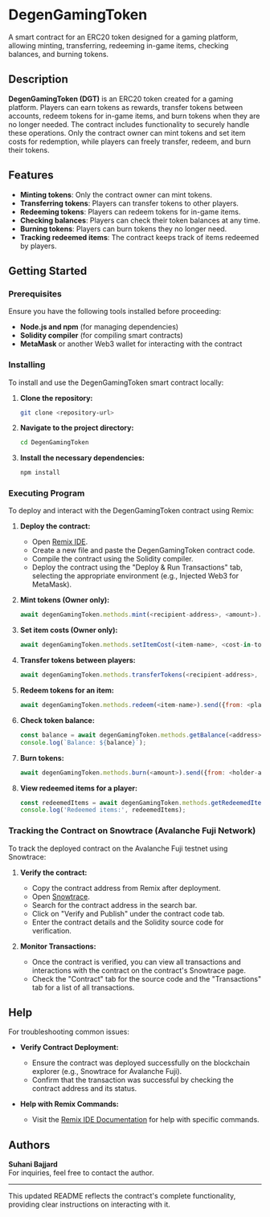 

# DegenGamingToken

A smart contract for an ERC20 token designed for a gaming platform, allowing minting, transferring, redeeming in-game items, checking balances, and burning tokens.

## Description

**DegenGamingToken (DGT)** is an ERC20 token created for a gaming platform. Players can earn tokens as rewards, transfer tokens between accounts, redeem tokens for in-game items, and burn tokens when they are no longer needed. The contract includes functionality to securely handle these operations. Only the contract owner can mint tokens and set item costs for redemption, while players can freely transfer, redeem, and burn their tokens.

## Features
- **Minting tokens**: Only the contract owner can mint tokens.
- **Transferring tokens**: Players can transfer tokens to other players.
- **Redeeming tokens**: Players can redeem tokens for in-game items.
- **Checking balances**: Players can check their token balances at any time.
- **Burning tokens**: Players can burn tokens they no longer need.
- **Tracking redeemed items**: The contract keeps track of items redeemed by players.

## Getting Started

### Prerequisites

Ensure you have the following tools installed before proceeding:
- **Node.js and npm** (for managing dependencies)
- **Solidity compiler** (for compiling smart contracts)
- **MetaMask** or another Web3 wallet for interacting with the contract

### Installing

To install and use the DegenGamingToken smart contract locally:

1. **Clone the repository:**
   ```bash
   git clone <repository-url>
   ```

2. **Navigate to the project directory:**
   ```bash
   cd DegenGamingToken
   ```

3. **Install the necessary dependencies:**
   ```bash
   npm install
   ```

### Executing Program

To deploy and interact with the DegenGamingToken contract using Remix:

1. **Deploy the contract:**
   - Open [Remix IDE](https://remix.ethereum.org/).
   - Create a new file and paste the DegenGamingToken contract code.
   - Compile the contract using the Solidity compiler.
   - Deploy the contract using the "Deploy & Run Transactions" tab, selecting the appropriate environment (e.g., Injected Web3 for MetaMask).

2. **Mint tokens (Owner only):**
   ```javascript
   await degenGamingToken.methods.mint(<recipient-address>, <amount>).send({from: <owner-address>});
   ```

3. **Set item costs (Owner only):**
   ```javascript
   await degenGamingToken.methods.setItemCost(<item-name>, <cost-in-tokens>).send({from: <owner-address>});
   ```

4. **Transfer tokens between players:**
   ```javascript
   await degenGamingToken.methods.transferTokens(<recipient-address>, <amount>).send({from: <sender-address>});
   ```

5. **Redeem tokens for an item:**
   ```javascript
   await degenGamingToken.methods.redeem(<item-name>).send({from: <player-address>});
   ```

6. **Check token balance:**
   ```javascript
   const balance = await degenGamingToken.methods.getBalance(<address>).call();
   console.log(`Balance: ${balance}`);
   ```

7. **Burn tokens:**
   ```javascript
   await degenGamingToken.methods.burn(<amount>).send({from: <holder-address>});
   ```

8. **View redeemed items for a player:**
   ```javascript
   const redeemedItems = await degenGamingToken.methods.getRedeemedItems(<player-address>).call();
   console.log('Redeemed items:', redeemedItems);
   ```

### Tracking the Contract on Snowtrace (Avalanche Fuji Network)

To track the deployed contract on the Avalanche Fuji testnet using Snowtrace:

1. **Verify the contract:**
   - Copy the contract address from Remix after deployment.
   - Open [Snowtrace](https://testnet.snowtrace.io/).
   - Search for the contract address in the search bar.
   - Click on "Verify and Publish" under the contract code tab.
   - Enter the contract details and the Solidity source code for verification.

2. **Monitor Transactions:**
   - Once the contract is verified, you can view all transactions and interactions with the contract on the contract's Snowtrace page.
   - Check the "Contract" tab for the source code and the "Transactions" tab for a list of all transactions.

## Help

For troubleshooting common issues:

* **Verify Contract Deployment:**
  - Ensure the contract was deployed successfully on the blockchain explorer (e.g., Snowtrace for Avalanche Fuji).
  - Confirm that the transaction was successful by checking the contract address and its status.

* **Help with Remix Commands:**
  - Visit the [Remix IDE Documentation](https://remix-ide.readthedocs.io/) for help with specific commands.

## Authors

**Suhani Bajjard**  
For inquiries, feel free to contact the author.

--- 

This updated README reflects the contract's complete functionality, providing clear instructions on interacting with it.
